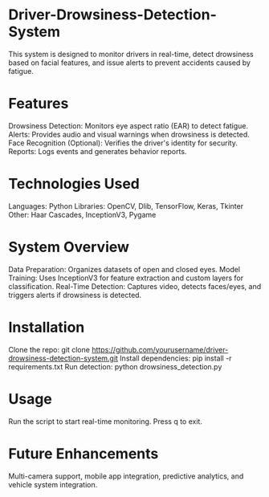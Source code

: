# Driver-Drowsiness-Detection-System
This system is designed to monitor drivers in real-time, detect drowsiness based on facial features, and issue alerts to prevent accidents caused by fatigue.

# Features
Drowsiness Detection: Monitors eye aspect ratio (EAR) to detect fatigue.
Alerts: Provides audio and visual warnings when drowsiness is detected.
Face Recognition (Optional): Verifies the driver's identity for security.
Reports: Logs events and generates behavior reports.

# Technologies Used
Languages: Python
Libraries: OpenCV, Dlib, TensorFlow, Keras, Tkinter
Other: Haar Cascades, InceptionV3, Pygame

# System Overview
Data Preparation: Organizes datasets of open and closed eyes.
Model Training: Uses InceptionV3 for feature extraction and custom layers for classification.
Real-Time Detection: Captures video, detects faces/eyes, and triggers alerts if drowsiness is detected.

# Installation
Clone the repo: git clone https://github.com/yourusername/driver-drowsiness-detection-system.git
Install dependencies: pip install -r requirements.txt
Run detection: python drowsiness_detection.py

# Usage
Run the script to start real-time monitoring.
Press q to exit.

# Future Enhancements
Multi-camera support, mobile app integration, predictive analytics, and vehicle system integration.
